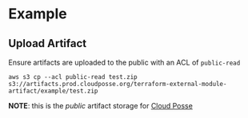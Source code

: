 # Example

## Upload Artifact

Ensure artifacts are uploaded to the public with an ACL of `public-read`

```
aws s3 cp --acl public-read test.zip s3://artifacts.prod.cloudposse.org/terraform-external-module-artifact/example/test.zip
```

__NOTE__: this is the *public* artifact storage for [Cloud Posse](https://cloudposse.com)

